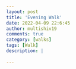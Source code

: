 ```yaml
---
layout: post
title: 'Evening Walk'
date: 2022-04-09 22:6:45
author: multishiv19
comments: true
category: [walks]
tags: [Walk]
description: |
    
---
```





<div width='100%' class='strava-embed-placeholder' data-embed-type='activity' data-embed-id='6953161525'></div>
<script src='https://strava-embeds.com/embed.js'></script>
